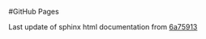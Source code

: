 #GitHub Pages

Last update of sphinx html documentation from [6a75913](https://github.com/uibcdf/Python-Projects-Template/tree/6a759136699cd39904cda8212f0e2e0f01ebee87)
